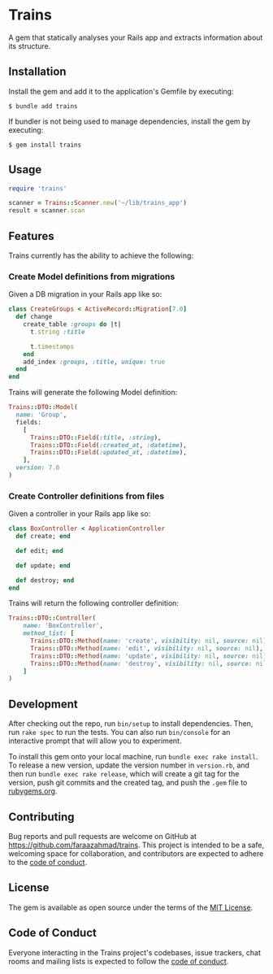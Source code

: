 # Trains

A gem that statically analyses your Rails app and extracts information about its structure.

## Installation

Install the gem and add it to the application's Gemfile by executing:

    $ bundle add trains

If bundler is not being used to manage dependencies, install the gem by executing:

    $ gem install trains

## Usage

```ruby
require 'trains'

scanner = Trains::Scanner.new('~/lib/trains_app')
result = scanner.scan
```

## Features

Trains currently has the ability to achieve the following:

### Create Model definitions from migrations

Given a DB migration in your Rails app like so:

```ruby
class CreateGroups < ActiveRecord::Migration[7.0]
  def change
    create_table :groups do |t|
      t.string :title

      t.timestamps
    end
    add_index :groups, :title, unique: true
  end
end
```

Trains will generate the following Model definition:

```ruby
Trains::DTO::Model(
  name: 'Group',
  fields:
    [
      Trains::DTO::Field(:title, :string),
      Trains::DTO::Field(:created_at, :datetime),
      Trains::DTO::Field(:updated_at, :datetime),
    ],
  version: 7.0
)
```

### Create Controller definitions from files

Given a controller in your Rails app like so:

```ruby
class BoxController < ApplicationController
  def create; end

  def edit; end

  def update; end

  def destroy; end
end
```

Trains will return the following controller definition:

```ruby
Trains::DTO::Controller(
    name: 'BoxController',
    method_list: [
      Trains::DTO::Method(name: 'create', visibility: nil, source: nil),
      Trains::DTO::Method(name: 'edit', visibility: nil, source: nil),
      Trains::DTO::Method(name: 'update', visibility: nil, source: nil),
      Trains::DTO::Method(name: 'destroy', visibility: nil, source: nil)
    ]
)
```

## Development

After checking out the repo, run `bin/setup` to install dependencies. Then, run `rake spec` to run the tests. You can also run `bin/console` for an interactive prompt that will allow you to experiment.

To install this gem onto your local machine, run `bundle exec rake install`. To release a new version, update the version number in `version.rb`, and then run `bundle exec rake release`, which will create a git tag for the version, push git commits and the created tag, and push the `.gem` file to [rubygems.org](https://rubygems.org).

## Contributing

Bug reports and pull requests are welcome on GitHub at https://github.com/faraazahmad/trains. This project is intended to be a safe, welcoming space for collaboration, and contributors are expected to adhere to the [code of conduct](https://github.com/faraazahmad/trains/blob/master/CODE_OF_CONDUCT.md).

## License

The gem is available as open source under the terms of the [MIT License](https://opensource.org/licenses/MIT).

## Code of Conduct

Everyone interacting in the Trains project's codebases, issue trackers, chat rooms and mailing lists is expected to follow the [code of conduct](https://github.com/faraazahmad/trains/blob/master/CODE_OF_CONDUCT.md).

